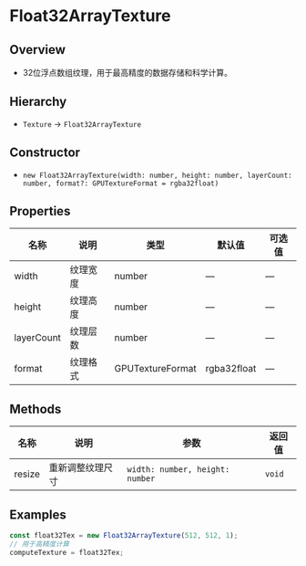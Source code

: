 # Float32ArrayTexture

## Overview
- 32位浮点数组纹理，用于最高精度的数据存储和科学计算。

## Hierarchy
- `Texture` → `Float32ArrayTexture`

## Constructor
- `new Float32ArrayTexture(width: number, height: number, layerCount: number, format?: GPUTextureFormat = rgba32float)`

## Properties
| 名称 | 说明 | 类型 | 默认值 | 可选值 |
| --- | --- | --- | --- | --- |
| width | 纹理宽度 | number | — | — |
| height | 纹理高度 | number | — | — |
| layerCount | 纹理层数 | number | — | — |
| format | 纹理格式 | GPUTextureFormat | rgba32float | — |

## Methods
| 名称 | 说明 | 参数 | 返回值 |
| --- | --- | --- | --- |
| resize | 重新调整纹理尺寸 | `width: number, height: number` | `void` |

## Examples
```ts
const float32Tex = new Float32ArrayTexture(512, 512, 1);
// 用于高精度计算
computeTexture = float32Tex;
```